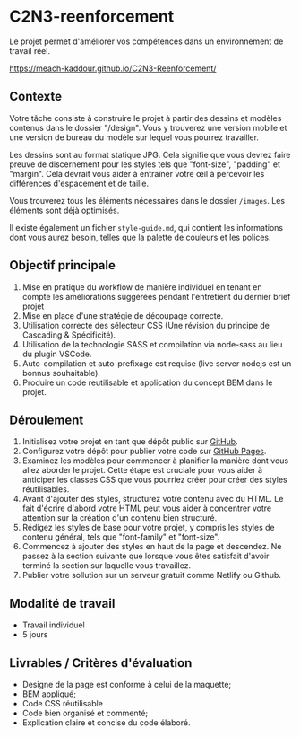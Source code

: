 # C2N3-reenforcement

Le projet permet d'améliorer vos compétences dans un environnement de travail réel.


 https://meach-kaddour.github.io/C2N3-Reenforcement/
 
 
 

## Contexte

Votre tâche consiste à construire le projet à partir des dessins et modèles contenus dans le dossier "/design". Vous y trouverez une version mobile et une version de bureau du modèle sur lequel vous pourrez travailler.

Les dessins sont au format statique JPG. Cela signifie que vous devrez faire preuve de discernement pour les styles tels que "font-size", "padding" et "margin". Cela devrait vous aider à entraîner votre œil à percevoir les différences d'espacement et de taille.

Vous trouverez tous les éléments nécessaires dans le dossier `/images`. Les éléments sont déjà optimisés.

Il existe également un fichier `style-guide.md`, qui contient les informations dont vous aurez besoin, telles que la palette de couleurs et les polices.

## Objectif principale

1. Mise en pratique du workflow de manière individuel en tenant en compte les améliorations suggérées pendant l'entretient du dernier brief projet
2. Mise en place d'une stratégie de découpage correcte.
3. Utilisation correcte des sélecteur CSS (Une révision du principe de Cascading & Spécificité).
4. Utilisation de la technologie SASS et compilation via node-sass au lieu du plugin VSCode.
5. Auto-compilation et auto-prefixage est requise (live server nodejs est un bonnus souhaitable).
6. Produire un code reutilisable et application du concept BEM dans le projet.

## Déroulement

1. Initialisez votre projet en tant que dépôt public sur [GitHub](https://github.com/).
2. Configurez votre dépôt pour publier votre code sur [GitHub Pages](https://pages.github.com).
3. Examinez les modèles pour commencer à planifier la manière dont vous allez aborder le projet. Cette étape est cruciale pour vous aider à anticiper les classes CSS que vous pourriez créer pour créer des styles réutilisables.
4. Avant d'ajouter des styles, structurez votre contenu avec du HTML. Le fait d'écrire d'abord votre HTML peut vous aider à concentrer votre attention sur la création d'un contenu bien structuré.
5. Rédigez les styles de base pour votre projet, y compris les styles de contenu général, tels que "font-family" et "font-size".
6. Commencez à ajouter des styles en haut de la page et descendez. Ne passez à la section suivante que lorsque vous êtes satisfait d'avoir terminé la section sur laquelle vous travaillez.
7. Publier votre sollution sur un serveur gratuit comme Netlify ou Github.

## Modalité de travail

- Travail individuel
- 5 jours

## Livrables / Critères d'évaluation

- Designe de la page est conforme à celui de la maquette;
- BEM appliqué;
- Code CSS réutilisable
- Code bien organisé et commenté;
- Explication claire et concise du code élaboré.
